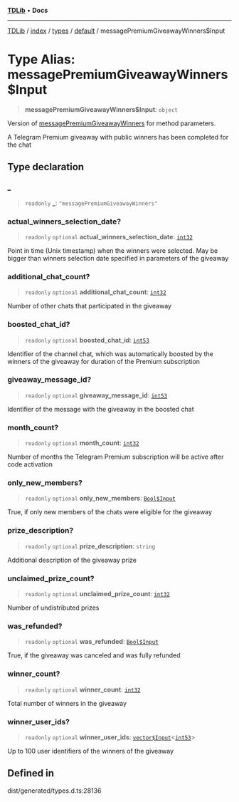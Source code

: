 [**TDLib**](../../../../../../README.md) • **Docs**

***

[TDLib](../../../../../../modules.md) / [index](../../../../../README.md) / [types](../../../README.md) / [default](../README.md) / messagePremiumGiveawayWinners$Input

# Type Alias: messagePremiumGiveawayWinners$Input

> **messagePremiumGiveawayWinners$Input**: `object`

Version of [messagePremiumGiveawayWinners](messagePremiumGiveawayWinners.md) for method parameters.

A Telegram Premium giveaway with public winners has been completed for the chat

## Type declaration

### \_

> `readonly` **\_**: `"messagePremiumGiveawayWinners"`

### actual\_winners\_selection\_date?

> `readonly` `optional` **actual\_winners\_selection\_date**: [`int32`](int32-1.md)

Point in time (Unix timestamp) when the winners were selected. May be bigger than winners selection date specified in parameters of the giveaway

### additional\_chat\_count?

> `readonly` `optional` **additional\_chat\_count**: [`int32`](int32-1.md)

Number of other chats that participated in the giveaway

### boosted\_chat\_id?

> `readonly` `optional` **boosted\_chat\_id**: [`int53`](int53-1.md)

Identifier of the channel chat, which was automatically boosted by the winners of the giveaway for duration of the Premium subscription

### giveaway\_message\_id?

> `readonly` `optional` **giveaway\_message\_id**: [`int53`](int53-1.md)

Identifier of the message with the giveaway in the boosted chat

### month\_count?

> `readonly` `optional` **month\_count**: [`int32`](int32-1.md)

Number of months the Telegram Premium subscription will be active after code activation

### only\_new\_members?

> `readonly` `optional` **only\_new\_members**: [`Bool$Input`](Bool$Input.md)

True, if only new members of the chats were eligible for the giveaway

### prize\_description?

> `readonly` `optional` **prize\_description**: `string`

Additional description of the giveaway prize

### unclaimed\_prize\_count?

> `readonly` `optional` **unclaimed\_prize\_count**: [`int32`](int32-1.md)

Number of undistributed prizes

### was\_refunded?

> `readonly` `optional` **was\_refunded**: [`Bool$Input`](Bool$Input.md)

True, if the giveaway was canceled and was fully refunded

### winner\_count?

> `readonly` `optional` **winner\_count**: [`int32`](int32-1.md)

Total number of winners in the giveaway

### winner\_user\_ids?

> `readonly` `optional` **winner\_user\_ids**: [`vector$Input`](vector$Input.md)\<[`int53`](int53-1.md)\>

Up to 100 user identifiers of the winners of the giveaway

## Defined in

dist/generated/types.d.ts:28136
